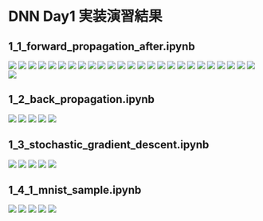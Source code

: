 # DNN Day1 実装演習結果

## 1_1_forward_propagation_after.ipynb

![](../image/DNN_Day1/pra1-1.png)
![](../image/DNN_Day1/pra1-2.png)
![](../image/DNN_Day1/pra1-3.png)
![](../image/DNN_Day1/pra1-4.png)
![](../image/DNN_Day1/pra1-5.png)
![](../image/DNN_Day1/pra1-6.png)
![](../image/DNN_Day1/pra1-7.png)
![](../image/DNN_Day1/pra1-8.png)
![](../image/DNN_Day1/pra1-9.png)
![](../image/DNN_Day1/pra1-10.png)
![](../image/DNN_Day1/pra1-11.png)
![](../image/DNN_Day1/pra1-12.png)
![](../image/DNN_Day1/pra1-13.png)
![](../image/DNN_Day1/pra1-14.png)
![](../image/DNN_Day1/pra1-15.png)
![](../image/DNN_Day1/pra1-16.png)
![](../image/DNN_Day1/pra1-17.png)
![](../image/DNN_Day1/pra1-18.png)
![](../image/DNN_Day1/pra1-19.png)
![](../image/DNN_Day1/pra1-20.png)
![](../image/DNN_Day1/pra1-21.png)
![](../image/DNN_Day1/pra1-22.png)
![](../image/DNN_Day1/pra1-23.png)
![](../image/DNN_Day1/pra1-24.png)
![](../image/DNN_Day1/pra1-25.png)
![](../image/DNN_Day1/pra1-26.png)

## 1_2_back_propagation.ipynb

![](../image/DNN_Day1/pra2-1.png)
![](../image/DNN_Day1/pra2-2.png)
![](../image/DNN_Day1/pra2-3.png)
![](../image/DNN_Day1/pra2-4.png)
![](../image/DNN_Day1/pra2-5.png)

## 1_3_stochastic_gradient_descent.ipynb

![](../image/DNN_Day1/pra3-1.png)
![](../image/DNN_Day1/pra3-2.png)
![](../image/DNN_Day1/pra3-3.png)
![](../image/DNN_Day1/pra3-4.png)
![](../image/DNN_Day1/pra3-5.png)

## 1_4_1_mnist_sample.ipynb

![](../image/DNN_Day1/pra4-1.png)
![](../image/DNN_Day1/pra4-2.png)
![](../image/DNN_Day1/pra4-3.png)
![](../image/DNN_Day1/pra4-4.png)
![](../image/DNN_Day1/pra4-5.png)

